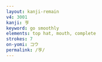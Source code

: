 ```yaml
---
layout: kanji-remain
v4: 3001
kanji: 亨
keyword: go smoothly
elements: top hat, mouth, complete
strokes: 7
on-yomi: コウ
permalink: /亨/
---
```






